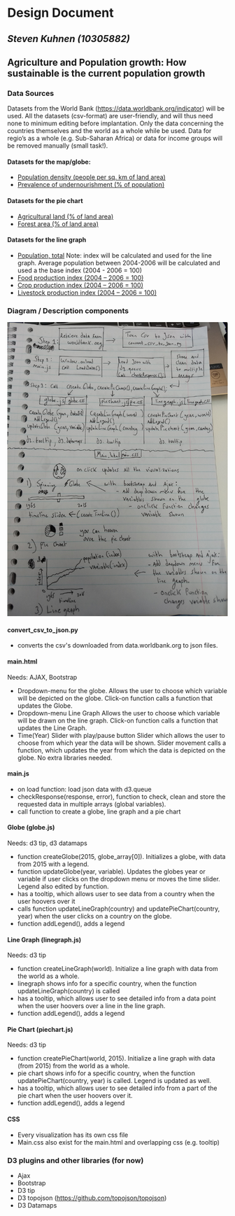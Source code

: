 # Design Document
## *Steven Kuhnen (10305882)*
## **Agriculture and Population growth: How sustainable is the current population growth**

### Data Sources
Datasets from the World Bank (https://data.worldbank.org/indicator) will be used. All the datasets (csv-format) are user-friendly, and will thus need none to minimum editing before implantation. Only the data concerning the countries themselves and the world as a whole while be used. Data for regio’s as a whole (e.g. Sub-Saharan Africa) or data for income groups will be removed manually (small task!).

#### Datasets for the map/globe:
- [Population density (people per sq. km of land area)](https://data.worldbank.org/indicator/EN.POP.DNST?view=chart)
- [Prevalence of undernourishment (% of population)](https://data.worldbank.org/indicator/SN.ITK.DEFC.ZS?view=chart)

#### Datasets for the pie chart
- [Agricultural land (% of land area)](https://data.worldbank.org/indicator/AG.LND.AGRI.ZS?view=chart)
- [Forest area (% of land area)](https://data.worldbank.org/indicator/AG.LND.FRST.ZS?view=chart)

#### Datasets for the line graph
- [Population, total](https://data.worldbank.org/indicator/SP.POP.TOTL?view=chart) Note: index will be calculated and used for the line graph. Average population between 2004-2006 will be calculated and used a the base index (2004 - 2006 = 100)
- [Food production index (2004 – 2006 = 100)](https://data.worldbank.org/indicator/AG.PRD.FOOD.XD?view=chart)
- [Crop production index (2004 – 2006 = 100)](https://data.worldbank.org/indicator/AG.PRD.CROP.XD?view=chart)
- [Livestock production index (2004 – 2006 = 100)](https://data.worldbank.org/indicator/AG.PRD.LVSK.XD?view=chart)

### Diagram / Description components
![diagram components](doc/diagram.jpg)

#### convert_csv_to_json.py
- converts the csv's downloaded from data.worldbank.org to json files.

#### main.html
Needs: AJAX, Bootstrap
- Dropdown-menu for the globe.
Allows the user to choose which variable will be depicted on the globe. Click-on function calls a function that updates the Globe.
- Dropdown-menu Line Graph
Allows the user to choose which variable will be drawn on the line graph. Click-on function calls a function that updates the Line Graph.
- Time(Year) Slider with play/pause button
Slider which allows the user to choose from which year the data will be shown. Slider movement calls a function, which updates the year from which the data is depicted on the globe. No extra libraries needed.

#### main.js
- on load function: load json data with d3.queue
- checkResponse(response, error), function to check, clean and store the requested data in multiple arrays (global variables).
- call function to create a globe, line graph and a pie chart

#### Globe (globe.js)
Needs: d3 tip, d3 datamaps
- function createGlobe(2015, globe_array[0]). Initializes a globe, with data from 2015 with a legend.
- function updateGlobe(year, variable). Updates the globes year or variable if user clicks on the dropdown menu or moves the time slider. Legend also edited by function.
- has a tooltip, which allows user to see data from a country when the user hoovers over it
- calls function updateLineGraph(country) and  updatePieChart(country, year) when the user clicks on a country on the globe.
- function addLegend(), adds a legend

#### Line Graph (linegraph.js)
Needs: d3 tip
- function createLineGraph(world). Initialize a line graph with data from the world as a whole.
- linegraph shows info for a specific country, when the function updateLineGraph(country) is called
- has a tooltip, which allows user to see detailed info from a data point when the user hoovers over a line in the line graph.
- function addLegend(), adds a legend

#### Pie Chart (piechart.js)
Needs: d3 tip
- function createPieChart(world, 2015). Initialize a line graph with data (from 2015) from the world as a whole.
- pie chart shows info for a specific country, when the function updatePieChart(country, year) is called. Legend is updated as well.
- has a tooltip, which allows user to see detailed info from a part of the pie chart when the user hoovers over it.
- function addLegend(), adds a legend

#### CSS
- Every visualization has its own css file
- Main.css also exist for the main.html and overlapping css (e.g. tooltip)

### D3 plugins and other libraries (for now)
- Ajax
- Bootstrap
- D3 tip
- D3 topojson (https://github.com/topojson/topojson)
- D3 Datamaps


